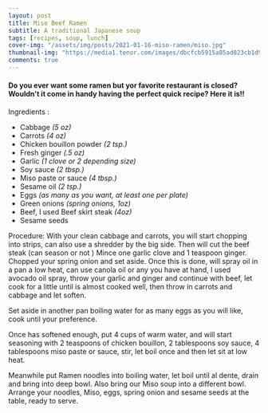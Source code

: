 ```yaml
---
layout: post
title: Miso Beef Ramen
subtitle: A traditional Japanese soup
tags: [recipes, soup, lunch]
cover-img: "/assets/img/posts/2021-01-16-miso-ramen/miso.jpg"
thumbnail-img: "https://media1.tenor.com/images/dbcfcb5915a85ad023cb1d9a4ab31747/tenor.gif"
comments: true
---
```


#### Do you ever want some ramen but yor favorite restaurant is closed? Wouldn't it come in handy having the perfect quick recipe? Here it is!!


Ingredients :

- Cabbage *(5 oz)*
- Carrots *(4 oz)*
- Chicken bouillon powder *(2 tsp.)*
- Fresh ginger *(.5 oz)*
- Garlic *(1 clove or 2 depending size)*
- Soy sauce *(2 tbsp.)*
- Miso paste or sauce *(4 tbsp.)*
- Sesame oil *(2 tsp.)*
- Eggs *(as many as you want, at least one per plate)*
- Green onions *(spring onions, 1oz)*
- Beef, I used Beef skirt steak *(4oz)*
- Sesame seeds

Procedure:
With your clean cabbage and carrots, you will start chopping into strips, can also use a shredder by the big side. Then will cut the beef steak (can season or not ) Mince one garlic clove and 1 teaspoon ginger. Chopped your spring onion and set aside.
Once this is done, will spray oil in a pan a low heat, can use canola oil or any you have at hand, I used avocado oil spray, throw your garlic and ginger and continue with beef, let cook for a little until is almost cooked well, then throw in carrots and cabbage and let soften.

Set aside in another pan boiling water for as many eggs as you will like, cook until your preference.

Once has softened enough, put 4 cups of warm water, and will start seasoning with 2 teaspoons of chicken bouillon, 2 tablespoons soy sauce, 4 tablespoons miso paste or sauce, stir, let boil once and then let sit at low heat.

Meanwhile put Ramen noodles into boiling water, let boil until al dente, drain and bring into deep bowl.
Also bring our Miso soup into a different bowl. Arrange your noodles, Miso, eggs, spring onion and sesame seeds at the table, ready to serve.
